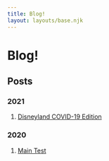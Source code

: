 ```yaml
---
title: Blog!
layout: layouts/base.njk
---
```


# Blog!

## Posts

### 2021
1. [Disneyland COVID-19 Edition](/posts/2021/05/disneyland-covid)

### 2020
1. [Main Test](/posts/2020/02/main)
